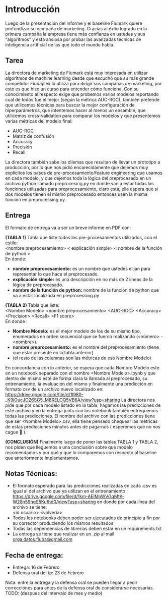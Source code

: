 # Introducción
Luego de la presentación del informe y el baseline Fiumark quiere profundizar su campaña de marketing. Gracias al éxito 
logrado en la primera campaña la empresa tiene más confianza en ustedes y sus “algoritmos” y está ansiosa por probar 
las avanzadas técnicas de inteligencia artificial de las que todo el mundo habla.  


## Tarea
La directora de marketing de Fiumark está muy interesada en utilizar algoritmos de machine learning desde que escuchó 
que su más grande competidor Fiubaplex lo utiliza para dirigir sus campañas de marketing, por esto es que hizo un curso 
para entender cómo funciona. Con su conocimiento al respecto exige que probemos varios modelos reportando cual de todos 
fue el mejor (según la métrica AUC-ROC), también pretende que utilicemos técnicas para buscar la mejor configuración de 
hiperparámetros, que intentemos hacer al menos un ensamble, que utilicemos cross-validation para comparar los modelos y 
que presentemos varias métricas del modelo final:  
- AUC-ROC
- Matriz de confusión
- Accuracy
- Precisión
- Recall

La directora también sabe los dilemas que resultan de llevar un prototipo a producción, por lo que nos pidió 
encarecidamente que dejemos muy explícitos los pasos de pre-procesamiento/feature engineering que usamos en cada 
modelo, y que dejemos toda la lógica del preprocesado en un archivo python llamado preprocesing.py en donde van a 
estar todas las funciones utilizadas para preprocesamiento, claro está, ella espera que si dos modelos tienen el 
mismo preprocesado entonces usen la misma función en preprocessing.py.  

## Entrega
El formato de entrega va a ser un breve informe en PDF con:

**(TABLA 1)** Tabla que liste todos los pre-procesamientos utilizados, con el estilo:  
\<nombre preprocesamiento\> \< explicación simple\> \< nombre de la función de python \>  
En donde:  
- **nombre preprocesamiento:** es un nombre que ustedes elijan para representar lo que hace el preprocesado.
- **explicación simple:** es una descripción en no más de 2 líneas de la lógica de preprocesado.
- **nombre de la función de python:** nombre de la función de python que va a estar localizada en preprocessing.py


**(TABLA 2)** Tabla que liste:  
\<Nombre Modelo\> \<nombre preprocesamiento\>  \<AUC-ROC\> \<Accuracy\> \<Precision\> \<Recall\> \<F1 score\>  
En donde :  
- **Nombre Modelo:** es el mejor modelo de los de su mismo tipo, enumerados en orden secuencial que se fueron realizando (\<número\> - \<nombre\>).
- **nombre preprocesamiento:** es el nombre del preprocesamiento (tiene que estar presente en la tabla anterior)
- (el resto de las columnas son las métricas de ese Nombre Modelo)

En concordancia con lo anterior, se espera que cada Nombre Modelo este en un notebook separado con el nombre
 \<Nombre Modelo\>.ipynb y que dentro del mismo esté de forma clara la llamada al preprocesado, su entrenamiento, 
 la evaluación del mismo y finalmente una predicción en formato csv de un archivo nuevo localizado
  en: https://drive.google.com/file/d/1I980-_K9iOucJO26SG5_M8RELOQ5VB6A/view?usp=sharing La directora nos pide que 
  por cada modelo listado en la tabla, hagamos las predicciones de este archivo y en la entrega junto con los notebook 
  también entreguemos todas las predicciones. El nombre del archivo con las predicciones tiene que 
  ser \<Nombre Modelo\>.csv, ella tiene pensado chequear las métricas de estas predicciones minutos antes de 
  pagarnos ( esperemos que no nos cague  👀 ).

**(CONCLUSIÓN)**
Finalmente luego de poner las tablas TABLA 1 y TABLA 2, nos piden que lleguemos a una conclusión sobre qué modelo 
recomendamos y por qué y que lo comparemos con respecto al baseline que anteriormente implementamos.


## Notas Técnicas:
- El formato esperado para las predicciones realizadas en cada .csv es igual al del archivo que ya utilizan en el 
entrenamiento : https://drive.google.com/file/d/1km-AEIMnWVGqMtK-W28n59hqS5Kufhd0/view?usp=sharing en donde por cada 
línea del archivo se tiene:  
\<id usuario\> \<volvería\>  
- Todos los notebooks deben poder ser ejecutados de principio a fin por su corrector produciendo los mismos resultados
- Todas las dependencias de librerías deben estar en un requirements.txt
- La entrega se tiene que realizar en un .zip al mail orga.datos.fiuba@gmail.com

## Fecha de entrega:
- Entrega: 16 de Febrero
- Defensa oral del tp: 23 de Febrero  

Nota: entre la entrega y la defensa oral se pueden llegar a pedir correcciones para antes de la defensa oral de 
considerarse necesarias.
TODO: (despues del intervalo de mes y medio)
